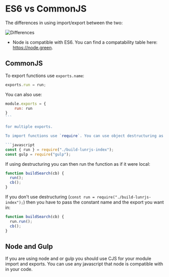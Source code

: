 # ES6 vs CommonJS

The differences in using import/export between the two:

![Differences](https://i.stack.imgur.com/5WgFJ.png)

- Node is compatible with ES6. You can find a compatability table here: <https://node.green>.

## CommonJS

To export functions use `exports.name`:

```javascript
exports.run = run;
```

You can also use:

````javascript
module.exports = {
    run: run
}
```

for multiple exports.

To import functions use `require`. You can use object destructuring as well:

```javascript
const { run } = require("./build-lunrjs-index");
const gulp = require("gulp");
````

If using destructuring you can then run the function as if it were local:

```javascript
function buildSearch(cb) {
  run();
  cb();
}
```

If you don't use destructuring (`const run = require("./build-lunrjs-index");`) then you have to pass the constant name and the export you want in:

```javascript
function buildSearch(cb) {
  run.run();
  cb();
}
```

## Node and Gulp

If you are using node and or gulp you should use CJS for your module import and exports. You can use any javascript that node is compatible with in your code.
